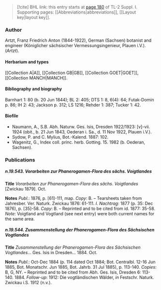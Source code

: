 > [!cite] BHL link: this entry starts at [page 180](https://www.biodiversitylibrary.org/item/103858#page/192/mode/1up) of TL-2 Suppl. I.
> Supporting pages: [[Abbreviations|abbreviations]], [[Layout key|layout key]].

### Author

Artzt, Franz Friedrich Anton (1844-1922), German (Sachsen) botanist and engineer (Königlicher sächsischer Vermessungsingenieur, Plauen i.V.). (*Artzt*).

#### Herbarium and types

[[Collection A|A]], [[Collection GB|GB]], [[Collection GOET|GOET]], [[Collection MANCH|MANCH]].

#### Bibliography and biography

Barnhart 1: 80 (b. 20 Jun 1844); BL 2: 405; DTS 1: 8, 6(4): 64; Futak-Domin p. 86; IH 2: 43; Jackson p. 312; LS 1216; Rehder 1: 387; Tucker 1: 42.

#### Biofile

- Naumann, A., S.B. Abh. Naturw. Ges. Isis, Dresden 1922/1923: \[v\]-vii. 1924 (obit., b. 21 Jun 1843, Oederan i. Sa., d. 11 Nov 1922, Plauen i.V.).
- Sydow, P. and C. Mylius, Bot.-Kalend. 1887: 102.
- Wagenitz, G., Index coll. princ. herb. Gotting. 15. 1982 (b. Oederan, Sachsen).

### Publications

##### n.19.543. Vorarbeiten zur Phanerogamen-Flora des sächs. Voigtlandes

**Title**
*Vorarbeiten zur Phanerogamen-Flora des sächs. Voigtlandes* \[Zwickau 1879\]. Oct.

**Notes**
*Publ*.: 1876, p. \[61\]-111, map. *Copy*: B. – Tearsheets taken from Jahresber. Ver. Naturk. Zwickau 1876: 61-111.
*I. Nachtrag*: 1877 (p. 35: Dec 1876), p. \[35\]-58. *Copy*: B. – Reprinted and to be cited from id. 1877: 35-58.
*Note*: Voigtland and Vogtland (see next entry) were both current names for the same area.

##### n.19.544. Zusammenstellung der Phanerogamen-Flora des Sächsischen Vogtlandes

**Title**
*Zusammenstellung der Phanerogamen-Flora des Sächsischen Vogtlandes*... Ges. Isis in Dresden... 1884. Oct.

**Notes**
*Publ*.: Oct-Dec 1884 (p. 114 dated Oct 1884; Bot. Centralbl. 12-16 Jun 1885, Bot. Monatschr. Jun 1885, Bot. Jahrb. 31 Jul 1885), p. 113-140. *Copies*: B, G, NY. – Reprinted and to be cited from Abh. Ges. Isis, Dresden 6: 113-140. 1884.
*Follow-up*: 1912: Die vogtländischen Wälder, *in* Festschr. Naturk. Zwickau i.S. 1912 (n.v.).

